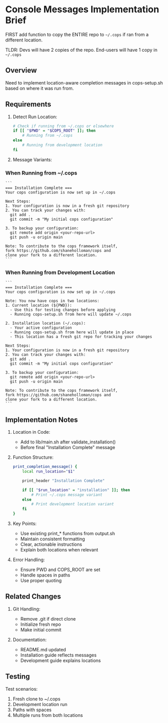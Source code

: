 # Console Messages Implementation Brief

FIRST add function to copy the ENTIRE repo to `~/.cops` if ran from a different location.

TLDR: Devs will have 2 copies of the repo. End-users will have 1 copy in `~/.cops`

## Overview

Need to implement location-aware completion messages in cops-setup.sh based on where it was run from.

## Requirements

1. Detect Run Location:

    ```bash
    # Check if running from ~/.cops or elsewhere
    if [[ "$PWD" = "$COPS_ROOT" ]]; then
        # Running from ~/.cops
    else
        # Running from development location
    fi
    ```

2. Message Variants:

### When Running from ~/.cops

    ```
    === Installation Complete ===
    Your cops configuration is now set up in ~/.cops

    Next Steps:
    1. Your configuration is now in a fresh git repository
    2. You can track your changes with:
      git add .
      git commit -m "My initial cops configuration"

    3. To backup your configuration:
      git remote add origin <your-repo-url>
      git push -u origin main

    Note: To contribute to the cops framework itself,
    fork https://github.com/shaneholloman/cops and
    clone your fork to a different location.
    ```

### When Running from Development Location

    ```
    === Installation Complete ===
    Your cops configuration is now set up in ~/.cops

    Note: You now have cops in two locations:
    1. Current location (${PWD}):
      - Use this for testing changes before applying
      - Running cops-setup.sh from here will update ~/.cops

    2. Installation location (~/.cops):
      - Your active configuration
      - Running cops-setup.sh from here will update in place
      - This location has a fresh git repo for tracking your changes

    Next Steps:
    1. Your configuration is now in a fresh git repository
    2. You can track your changes with:
      git add .
      git commit -m "My initial cops configuration"

    3. To backup your configuration:
      git remote add origin <your-repo-url>
      git push -u origin main

    Note: To contribute to the cops framework itself,
    fork https://github.com/shaneholloman/cops and
    clone your fork to a different location.
    ```

## Implementation Notes

1. Location in Code:

    - Add to lib/main.sh after validate_installation()
    - Before final "Installation Complete" message

2. Function Structure:

    ```bash
    print_completion_message() {
        local run_location="$1"

        print_header "Installation Complete"

        if [[ "$run_location" = "installation" ]]; then
            # Print ~/.cops message variant
        else
            # Print development location variant
        fi
    }
    ```

3. Key Points:

    - Use existing print_* functions from output.sh
    - Maintain consistent formatting
    - Clear, actionable instructions
    - Explain both locations when relevant

4. Error Handling:

    - Ensure PWD and COPS_ROOT are set
    - Handle spaces in paths
    - Use proper quoting

## Related Changes

1. Git Handling:

    - Remove .git if direct clone
    - Initialize fresh repo
    - Make initial commit

2. Documentation:

    - README.md updated
    - Installation guide reflects messages
    - Development guide explains locations

## Testing

Test scenarios:

1. Fresh clone to ~/.cops
2. Development location run
3. Paths with spaces
4. Multiple runs from both locations
